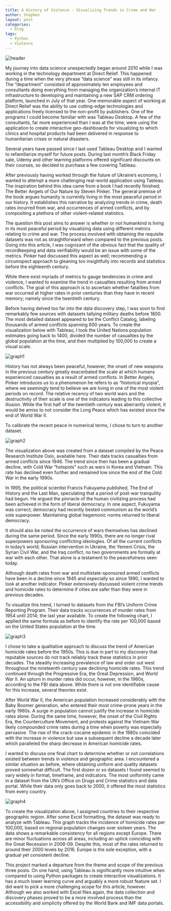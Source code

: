 ```yaml
---
title: A History of Violence - Visualizing Trends in Crime and War
author: Stephen
layout: post
categories:
  - blog
tags:
  - Python
  - Violence
---
```

![header](/assets/historyviolence/header.png)

My journey into data science unexpectedly began around 2010 while I was working in the technology department at Direct Relief. This happened during a time when the very phrase “data science” was still in its infancy. The “department” consisted of approximately ten employees and consultants doing everything from managing the organization’s internal IT infrastructure to developing and maintaining a new SAP CRM ordering platform, launched in July of that year. One memorable aspect of working at Direct Relief was the ability to use cutting-edge technologies and applications freely licensed to the non-profit by publishers. One of the programs I could become familiar with was Tableau Desktop. A few of the consultants, far more experienced than I was at the time, were using the application to create interactive geo-dashboards for visualizing to which clinics and hospital products had been delivered in response to humanitarian crises or natural disasters. 

Several years have passed since I last used Tableau Desktop and I wanted to refamiliarize myself for future posts. During last month’s Black Friday sale, Udemy and other learning platforms offered significant discounts on their courses, so decided to purchase a few covering Tableau. 

After previously having worked through the future of Ukraine’s economy, I wanted to attempt a more challenging real-world application using Tableau. The inspiration behind this idea came from a book I had recently finished; The Better Angels of Our Nature by Steven Pinker. The general premise of the book argues humanity is currently living in the most peaceful period in our history. It establishes this narrative by analyzing trends in crime, death rates incurred from war, and occurrences of armed conflicts, and by compositing a plethora of other violent-related statistics. 

The question this post aims to answer is whether or not humankind is living in its most peaceful period by visualizing data using different metrics relating to crime and war. The process involved with obtaining the requisite datasets was not as straightforward when compared to the previous posts. Going into this article, I was cognizant of the obvious fact that the quality of recordkeeping and data verifiability would be an issue with some of the metrics.  Pinker had discussed this aspect as well; recommending a circumspect approach to gleaning too insightfully into records and statistics before the eighteenth century. 

While there exist myriads of metrics to gauge tendencies in crime and violence, I wanted to examine the trend in casualties resulting from armed conflicts. The goal of this approach is to ascertain whether fatalities from war occurred at higher rates in prior centuries than they have in recent memory; namely since the twentieth century. 

Before having delved too far into the data discovery step, I was soon to find remarkably few sources with datasets tallying military deaths before 1800. The most detailed dataset appeared to be the Conflict Catalog, labeling thousands of armed conflicts spanning 600 years. To create the visualization below with Tableau, I took the United Nations population estimates going back to 1400, divided the number of casualties by the global population at the time, and then multiplied by 100,000 to create a visual scale.  

![graph1](/assets/historyviolence/graph1.png)

History has not always been peaceful, however, the onset of new weapons in the previous century greatly exacerbated the scale at which humans experienced casualties as a result of armed conflicts. In Better Angels, Pinker introduces us to a phenomenon he refers to as “historical myopia”, where we seemingly tend to believe we are living in one of the most violent periods on record. The relative recency of two world wars and the destructivity of their scale is one of the indicators leading to this collective illusion. While the first half of the twentieth century was aberrantly violent, it would be amiss to not consider the Long Peace which has existed since the end of World War II. 

To calibrate the recent peace in numerical terms, I chose to turn to another dataset.

![graph2](/assets/historyviolence/graph2.png)

The visualization above was created from a dataset compiled by the Peace Research Institute Oslo, available here. Their data tracks casualties from armed conflicts since 1946. The trend since then has been a gradual decline, with Cold War “hotspots” such as wars in Korea and Vietnam. This rate has declined even further and remained low since the end of the Cold War in the early 1990s. 

In 1995, the political scientist Francis Fukuyama published, The End of History and the Last Man, speculating that a period of post-war tranquility had begun. He argued the pinnacle of the human civilizing process had been achieved in the form of liberal democracy. In one aspect, Fukuyama was correct; democracy had recently bested communism as the world’s sole superpower. Maintaining global hegemonic norms returned to liberal democracy.

It should also be noted the occurrence of wars themselves has declined during the same period. Since the early 1990s, there are no longer rival superpowers sponsoring conflicting ideologies. Of all the current conflicts in today’s world; Russian intervention in Ukraine, the Yemeni Crisis, the Syrian Civil War, and the Iraq conflict, no two governments are formally at war with each other. That alone is a testament to the peacefulness seen today. 

Although death rates from war and multistate-sponsored armed conflicts have been in a decline since 1945 and especially so since 1990, I wanted to look at another indicator. Pinker extensively discussed violent crime trends and homicide rates to determine if cities are safer than they were in previous decades. 

To visualize this trend, I turned to datasets from the FBI’s Uniform Crime Reporting Program. Their data tracks occurrences of murder rates from 1954 until 2014; the last year available. To create the following chart, I applied the same formula as before to identify the rate per 100,000 based on the United States population at the time. 

![graph3](/assets/historyviolence/graph3.png)

I chose to take a qualitative approach to discuss the trend of American homicide rates before the 1950s. This is due in part to my discovery that reputable sources do not track reliably track these statistics in prior decades. The steadily increasing prevalence of law and order out west throughout the nineteenth century saw declining homicide rates. This trend continued through the Progressive Era, the Great Depression, and World War II. An upturn in murder rates did occur, however, in the 1960s, according to the FBI data above. While there is not one identifiable cause for this increase, several theories exist. 

After World War II, the American population increased considerably with the Baby Boomer generation, who entered their most crime-prone years in the early 1960s. A surge in population cannot justify the increase in homicide rates alone. During the same time, however, the onset of the Civil Rights Era, the Counterculture Movement, and protests against the Vietnam War likely compounded crime rates during a time when poverty was especially pervasive. The rise of the crack-cocaine epidemic in the 1980s coincided with the increase in violence but saw a subsequent decline a decade later which paralleled the sharp decrease in American homicide rates. 

I wanted to discuss one final chart to determine whether or not correlations existed between trends in violence and geographic area. I encountered a similar situation as before, where obtaining uniform and quality datasets proved somewhat difficult. The first dozen or so datasets I found seemed to vary widely in format, timeframe, and indicators. The most uniformity came in a dataset from the UN’s Office on Drugs and Crime statistics and data portal. While their data only goes back to 2000, it offered the most statistics from every country. 

![graph4](/assets/historyviolence/graph4.png)

To create the visualization above, I assigned countries to their respective geographic region. After some Excel formatting, the dataset was ready to analyze with Tableau. This graph tracks the incidence of homicide rates per 100,000, based on regional population changes over sixteen years. The data shows a remarkable consistency for all regions except Europe. There are minor fluctuations across all areas, including an uptick coinciding with the Great Recession in 2008-09. Despite this, most of the rates returned to around their 2000 levels by 2016. Europe is the sole exception, with a gradual yet consistent decline.   

This project marked a departure from the theme and scope of the previous three posts. On one hand, using Tableau is significantly more intuitive when compared to using Python packages to create interactive visualizations. It has a much lower learning curve and arguably a more robust feature set. I did want to pick a more challenging scope for this article, however. Although we also worked with Excel files again, the data collection and discovery phases proved to be a more involved process than the accessibility and simplicity offered by the World Bank and IMF data portals. 